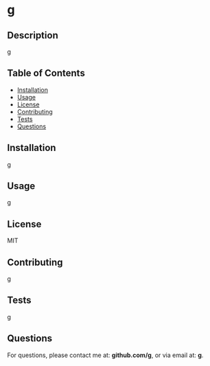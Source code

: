 
  # g
  
  ## Description
  g

  ## Table of Contents
  * [Installation](#installation)
  * [Usage](#usage)
  * [License](#license)
  * [Contributing](#contributing)
  * [Tests](#tests)
  * [Questions](#questions)
  
  ## Installation
  g

  ## Usage
  g

  ## License
  MIT

  ## Contributing
  g

  ## Tests
  g

  ## Questions
  For questions, please contact me at: **github.com/g**, or via email at: **g**.
